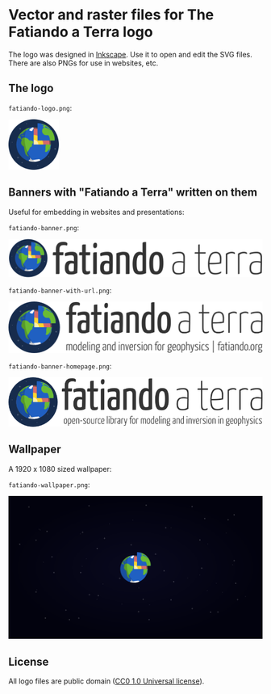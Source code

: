 # Vector and raster files for The Fatiando a Terra logo

The logo was designed in [Inkscape](https://inkscape.org/en/). Use it to open
and edit the SVG files. There are also PNGs for use in websites, etc.

## The logo

`fatiando-logo.png`:

<img src="fatiando-logo.png" height="100px">

## Banners with "Fatiando a Terra" written on them

Useful for embedding in websites and presentations:

`fatiando-banner.png`:

![The banner in one line](fatiando-banner.png)

`fatiando-banner-with-url.png`:

![The banner with the fatiando.org url](fatiando-banner-with-url.png)

`fatiando-banner-homepage.png`:

![The banner with a description below](fatiando-banner-homepage.png)

## Wallpaper

A 1920 x 1080 sized wallpaper:

`fatiando-wallpaper.png`:

<img src="fatiando-wallpaper.png" width="800px">

## License

All logo files are public domain
([CC0 1.0 Universal license](https://creativecommons.org/publicdomain/zero/1.0/)).
